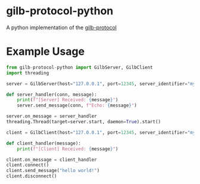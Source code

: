 # gilb-protocol-python
A python implementation of the [gilb-protocol](https://github.com/skibidihomer123/gilb-protocol)

# Example Usage
```py
from gilb-protocol-python import GilbServer, GilbClient
import threading

server = GilbServer(host="127.0.0.1", port=12345, server_identifier="myserver123")

def server_handler(conn, message):
    print(f"[Server] Received: {message}")
    server.send_message(conn, f"Echo: {message}")

server.on_message = server_handler
threading.Thread(target=server.start, daemon=True).start()

client = GilbClient(host="127.0.0.1", port=12345, server_identifier="myserver123")

def client_handler(message):
    print(f"[Client] Received: {message}")

client.on_message = client_handler
client.connect()
client.send_message("hello world!")
client.disconnect()
```